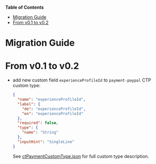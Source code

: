 <!-- START doctoc generated TOC please keep comment here to allow auto update -->
<!-- DON'T EDIT THIS SECTION, INSTEAD RE-RUN doctoc TO UPDATE -->
**Table of Contents**

- [Migration Guide](#migration-guide)
- [From v0.1 to v0.2](#from-v01-to-v02)

<!-- END doctoc generated TOC please keep comment here to allow auto update -->

# Migration Guide

# From v0.1 to v0.2

  - add new custom field `experienceProfileId` to `payment-paypal` CTP custom type:
      ```json
      {
        "name": "experienceProfileId",
        "label": {
          "de": "experienceProfileId",
          "en": "experienceProfileId"
        },
        "required": false,
        "type": {
          "name": "String"
        },
        "inputHint": "SingleLine"
      }
      ```
    See [ctPaymentCustomType.json](/src/main/resources/referenceModels/ctPaymentCustomType.json) for full custom type 
    description.
